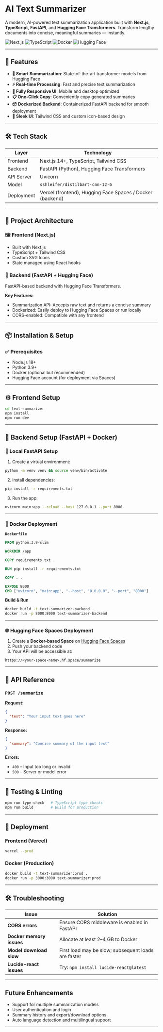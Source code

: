 
# AI Text Summarizer

A modern, AI-powered text summarization application built with **Next.js**, **TypeScript**, **FastAPI**, and **Hugging Face Transformers**. Transform lengthy documents into concise, meaningful summaries — instantly.

![Next.js](https://img.shields.io/badge/Next.js-13+-black?style=for-the-badge\&logo=next.js)
![TypeScript](https://img.shields.io/badge/TypeScript-blue?style=for-the-badge\&logo=typescript)
![Docker](https://img.shields.io/badge/Docker-2496ED?style=for-the-badge\&logo=docker\&logoColor=white)
![Hugging Face](https://img.shields.io/badge/Hugging%20Face-FFD21E?style=for-the-badge\&logo=huggingface)

---

## 🚀 Features

* **🧠 Smart Summarization**: State-of-the-art transformer models from Hugging Face
* **⚡ Real-time Processing**: Fast and precise text summarization
* **📱 Fully Responsive UI**: Mobile and desktop optimized
* **📋 One-Click Copy**: Conveniently copy generated summaries
* **📦 Dockerized Backend**: Containerized FastAPI backend for smooth deployment
* **🎨 Sleek UI**: Tailwind CSS and custom icon-based design

---

## 🛠️ Tech Stack

| Layer      | Technology                                                |
| ---------- | --------------------------------------------------------- |
| Frontend   | Next.js 14+, TypeScript, Tailwind CSS                     |
| Backend    | FastAPI (Python), Hugging Face Transformers               |
| API Server | Uvicorn                                                   |
| Model      | `sshleifer/distilbart-cnn-12-6`                           |
| Deployment | Vercel (frontend), Hugging Face Spaces / Docker (backend) |

---

## 🧩 Project Architecture

### 🖼️ Frontend (Next.js)

* Built with Next.js
* TypeScript + Tailwind CSS
* Custom SVG Icons
* State managed using React hooks

### 🧠 Backend (FastAPI + Hugging Face)

FastAPI-based backend with Hugging Face Transformers.

**Key Features:**

* Summarization API: Accepts raw text and returns a concise summary
* Dockerized: Easily deploy to Hugging Face Spaces or run locally
* CORS-enabled: Compatible with any frontend

---

## 📦 Installation & Setup

### ✅ Prerequisites

* Node.js 18+
* Python 3.9+
* Docker (optional but recommended)
* Hugging Face account (for deployment via Spaces)

---

## ⚙️ Frontend Setup

```bash
cd text-summarizer
npm install
npm run dev
```
---

## 🔧 Backend Setup (FastAPI + Docker)

### 🧪 Local FastAPI Setup

1. Create a virtual environment:

```bash
python -m venv venv && source venv/bin/activate
```

2. Install dependencies:

```bash
pip install -r requirements.txt
```

3. Run the app:

```bash
uvicorn main:app --reload --host 127.0.0.1 --port 8000
```

---

### 🐳 Docker Deployment

**`Dockerfile`**

```dockerfile
FROM python:3.9-slim

WORKDIR /app

COPY requirements.txt .

RUN pip install -r requirements.txt

COPY . .

EXPOSE 8000
CMD ["uvicorn", "main:app", "--host", "0.0.0.0", "--port", "8000"]
```

**Build & Run**

```bash
docker build -t text-summarizer-backend .
docker run -p 8000:8000 text-summarizer-backend
```

---

### 🌐 Hugging Face Spaces Deployment

1. Create a **Docker-based Space** on [Hugging Face Spaces](https://huggingface.co/spaces)
2. Push your backend code
3. Your API will be accessible at:

```
https://<your-space-name>.hf.space/summarize
```

---

## 📡 API Reference

### `POST /summarize`

**Request:**

```json
{
  "text": "Your input text goes here"
}
```

**Response:**

```json
{
  "summary": "Concise summary of the input text"
}
```

**Errors:**

* `400` – Input too long or invalid
* `500` – Server or model error

---

## 🧪 Testing & Linting

```bash
npm run type-check   # TypeScript type checks
npm run build        # Build for production
```

---

## 🚀 Deployment

### Frontend (Vercel)

```bash
vercel --prod
```

### Docker (Production)

```bash
docker build -t text-summarizer:prod .
docker run -p 3000:3000 text-summarizer:prod
```

---

## 🛠️ Troubleshooting

| Issue                    | Solution                                            |
| ------------------------ | --------------------------------------------------- |
| **CORS errors**          | Ensure CORS middleware is enabled in FastAPI        |
| **Docker memory issues** | Allocate at least 2–4 GB to Docker                  |
| **Model download slow**  | First load may be slow; subsequent loads are faster |
| **Lucide-react issues**  | Try: `npm install lucide-react@latest`              |

---

## Future Enhancements

* Support for multiple summarization models
* User authentication and login
* Summary history and export/download options
* Auto language detection and multilingual support
  
---
